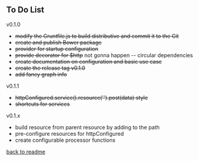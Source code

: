 ## To Do List
v0.1.0
- ~~modify the Gruntfile.js to build distributive and commit it to the Git~~
- ~~create and publish Bower package~~
- ~~provider for startup configuration~~
- ~~provide decorator for $http~~ not gonna happen -- circular dependencies
- ~~create documentation on configuration and basic use case~~
- ~~create the release tag v0.1.0~~
- ~~add fancy graph info~~

v0.1.1
- ~~httpConfigured.service().resource('').post(data) style~~
- ~~shortcuts for services~~

v0.1.x
- build resource from parent resource by adding to the path
- pre-configure resources for httpConfigured
- create configurable processor functions


[back to readme](README.md)


